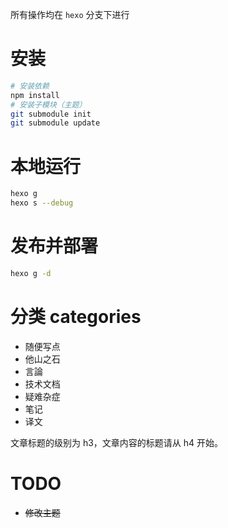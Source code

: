所有操作均在 `hexo` 分支下进行
# 安装
```zsh
# 安装依赖
npm install
# 安装子模块（主题）
git submodule init
git submodule update
```

# 本地运行
```zsh
hexo g
hexo s --debug
```

# 发布并部署 
```zsh
hexo g -d
```

# 分类 categories
- 随便写点 
- 他山之石
- 言論
- 技术文档
- 疑难杂症
- 笔记
- 译文

文章标题的级别为 h3，文章内容的标题请从 h4 开始。

# TODO
- ~~修改主题~~